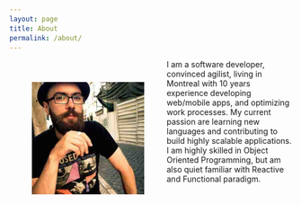```yaml
---
layout: page
title: About
permalink: /about/
---
```


<div class="overflow: auto;">
  <img style="float: left;margin:40px;" src="/images/avatar.jpg" width="200" height="200">
  I am a software developer, convinced agilist, living in Montreal with 10 years experience developing web/mobile apps, and optimizing work processes. My current passion are learning new languages and contributing to build highly scalable applications. I am highly skilled in Object Oriented Programming, but am also quiet familiar with Reactive and Functional paradigm.
</div>
